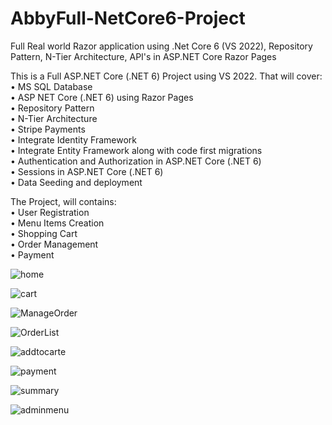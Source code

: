 # AbbyFull-NetCore6-Project
Full Real world Razor application using .Net Core 6 (VS 2022), Repository Pattern, N-Tier Architecture, API's in ASP.NET Core Razor Pages

This is a Full ASP.NET Core (.NET 6) Project using VS 2022. That will cover:<br>
•	MS SQL Database<br>
•	ASP NET Core (.NET 6) using Razor Pages<br>
•	Repository Pattern<br>
•	N-Tier Architecture<br>
•	Stripe Payments<br>
•	Integrate Identity Framework <br>
•	Integrate Entity Framework along with code first migrations<br>
•	Authentication and Authorization in ASP.NET Core (.NET 6)<br>
•	Sessions in ASP.NET Core (.NET 6)<br>
•	Data Seeding and deployment<br>

The Project, will contains:<br>
•	User Registration<br>
•	Menu Items Creation<br>
•	Shopping Cart<br>
•	Order Management<br>
•	Payment <br>

![home](https://github.com/becharakfoury/Full-NetCore6-Project/assets/81804866/00c3dfda-a010-4b7b-92da-2788c3065e58)

![cart](https://github.com/becharakfoury/Full-NetCore6-Project/assets/81804866/c2a236bd-b5f7-4de4-abed-0532cda288af)

![ManageOrder](https://github.com/becharakfoury/Full-NetCore6-Project/assets/81804866/2f380ea7-cb44-4825-96e0-16469c825ad4)

![OrderList](https://github.com/becharakfoury/Full-NetCore6-Project/assets/81804866/7cde5d46-5629-43d5-9c78-581453736378)

![addtocarte](https://github.com/becharakfoury/Full-NetCore6-Project/assets/81804866/c72da2b5-d1ed-4bdb-9092-fe76ec27f9b6)

![payment](https://github.com/becharakfoury/Full-NetCore6-Project/assets/81804866/483ee8a1-d7a7-47a8-941a-54eb77ef6e0e)

![summary](https://github.com/becharakfoury/Full-NetCore6-Project/assets/81804866/519758bd-0651-4b71-b9d3-60ad62110d69)

![adminmenu](https://github.com/becharakfoury/Full-NetCore6-Project/assets/81804866/92773344-f01f-4e6a-9fe2-e3f0b72180fd)










